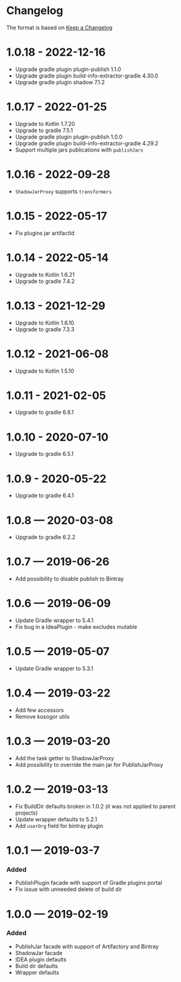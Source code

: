 # Changelog
The format is based on [Keep a Changelog](https://keepachangelog.com/en/1.0.0/)

# 1.0.18 - 2022-12-16
* Upgrade gradle plugin plugin-publish 1.1.0
* Upgrade gradle plugin build-info-extractor-gradle 4.30.0
* Upgrade gradle plugin shadow 7.1.2

# 1.0.17 - 2022-01-25
* Upgrade to Kotlin 1.7.20
* Upgrade to gradle 7.5.1
* Upgrade gradle plugin plugin-publish 1.0.0 
* Upgrade gradle plugin build-info-extractor-gradle 4.29.2
* Support multiple jars publications with `publishJars`

# 1.0.16 - 2022-09-28
* `ShadowJarProxy` supports `transformers`

# 1.0.15 - 2022-05-17
* Fix plugins jar artifactId

# 1.0.14 - 2022-05-14
* Upgrade to Kotlin 1.6.21
* Upgrade to gradle 7.4.2

# 1.0.13 - 2021-12-29
* Upgrade to Kotlin 1.6.10
* Upgrade to gradle 7.3.3

# 1.0.12 - 2021-06-08
* Upgrade to Kotlin 1.5.10

# 1.0.11 - 2021-02-05
* Upgrade to gradle 6.8.1

# 1.0.10 - 2020-07-10
* Upgrade to gradle 6.5.1

# 1.0.9 - 2020-05-22
* Upgrade to gradle 6.4.1

# 1.0.8 — 2020-03-08
* Upgrade to gradle 6.2.2

# 1.0.7 — 2019-06-26
* Add possibility to disable publish to Bintray

# 1.0.6 — 2019-06-09
* Update Gradle wrapper to 5.4.1
* Fix bug in a IdeaPlugin - make excludes mutable

# 1.0.5 — 2019-05-07
* Update Gradle wrapper to 5.3.1

# 1.0.4 — 2019-03-22
* Add few accessors
* Remove kosogor utils

# 1.0.3 — 2019-03-20
* Add the task getter to ShadowJarProxy
* Add possibility to override the main jar for PublishJarProxy

# 1.0.2 — 2019-03-13
* Fix BuildDir defaults broken in 1.0.2 (it was not applied to parent projects)
* Update wrapper defaults to 5.2.1
* Add `userOrg` field for bintray plugin

# 1.0.1 — 2019-03-7
### Added
* PublishPlugin facade with support of Gradle plugins portal
* Fix issue with unneeded delete of build dir

# 1.0.0 — 2019-02-19
### Added
* PublishJar facade with support of Artifactory and Bintray
* ShadowJar facade
* IDEA plugin defaults
* Build dir defaults
* Wrapper defaults
